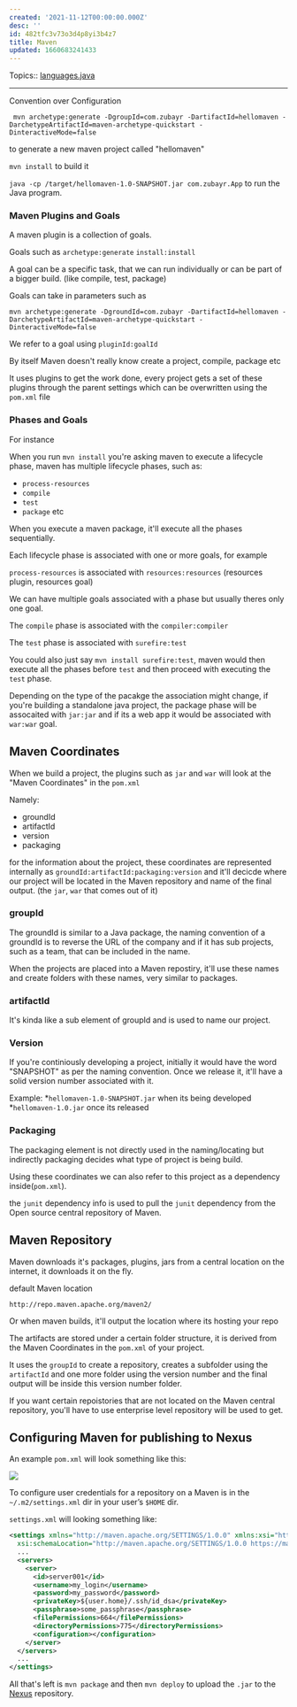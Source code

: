 ```yaml
---
created: '2021-11-12T00:00:00.000Z'
desc: ''
id: 482tfc3v73o3d4p8yi3b4z7
title: Maven
updated: 1660683241433
---
```

   
Topics::  [languages.java](../devlog/languages.java.md)   
   
   
---   
Convention over Configuration   
   
` mvn archetype:generate -DgroupId=com.zubayr -DartifactId=hellomaven -DarchetypeArtifactId=maven-archetype-quickstart -DinteractiveMode=false`   
   
to generate a new maven project called "hellomaven"   
   
`mvn install` to build it   
   
`java -cp /target/hellomaven-1.0-SNAPSHOT.jar com.zubayr.App` to run the Java program.   
   
### Maven Plugins and Goals   
   
A maven plugin is a collection of goals.   
   
Goals such as `archetype:generate` `install:install`   
   
A goal can be a specific task, that we can run individually or can be part of a bigger build. (like compile, test, package)   
   
Goals can take in parameters such as   
   
`mvn archetype:generate -DgroundId=com.zubayr -DartifactId=hellomaven -DarchetypeArtifactId=maven-archetype-quickstart -DinteractiveMode=false`   
   
We refer to a goal using `pluginId:goalId`   
   
By itself Maven doesn't really know create a project, compile, package etc   
   
It uses plugins to get the work done, every project gets a set of these plugins through the parent settings which can be overwritten using the `pom.xml` file   
   
### Phases and Goals   
   
For instance   
   
When you run `mvn install` you're asking maven to execute a lifecycle phase, maven has multiple lifecycle phases, such as:   
   
   
- `process-resources`   
- `compile`   
- `test`   
- `package` etc   
   
When you execute a maven package, it'll execute all the phases sequentially.   
   
Each lifecycle phase is associated with one or more goals, for example   
   
`process-resources` is associated with `resources:resources` (resources plugin, resources goal)   
   
We can have multiple goals associated with a phase but usually theres only one goal.   
   
The `compile` phase is associated with the `compiler:compiler`   
   
The `test` phase is associated with `surefire:test`   
   
You could also just say `mvn install surefire:test`, maven would then execute all the phases before `test` and then proceed with executing the `test` phase.   
   
Depending on the type of the pacakge the association might change, if you're building a standalone java project, the package phase will be assocaited with `jar:jar` and if its a web app it would be associated with `war:war` goal.   
   
## Maven Coordinates   
   
When we build a project, the plugins such as `jar` and `war` will look at the "Maven Coordinates" in the `pom.xml`   
   
Namely:   
   
   
- groundId   
- artifactId   
- version   
- packaging   
   
for the information about the project, these coordinates are represented internally as `groundId:artifactId:packaging:version` and it'll decicde where our project will be located in the Maven repository and name of the final output. (the `jar`, `war` that comes out of it)   
   
### groupId   
   
The groundId is similar to a Java package, the naming convention of a groundId is to reverse the URL of the company and if it has sub projects, such as a team, that can be included in the name.   
   
When the projects are placed into a Maven repostiry, it'll use these names and create folders with these names, very similar to packages.   
   
### artifactId   
   
It's kinda like a sub element of groupId and is used to name our project.   
   
### Version   
   
If you're continiously developing a project, initially it would have the word "SNAPSHOT" as per the naming convention. Once we release it, it'll have a solid version number associated with it.   
   
Example: \*`hellomaven-1.0-SNAPSHOT.jar` when its being developed \*`hellomaven-1.0.jar` once its released   
   
### Packaging   
   
The packaging element is not directly used in the naming/locating but indirectly packaging decides what type of project is being build.   
   
Using these coordinates we can also refer to this project as a dependency inside(`pom.xml`).   
   
the `junit` dependency info is used to pull the `junit` dependency from the Open source central repository of Maven.   
   
## Maven Repository   
   
Maven downloads it's packages, plugins, jars from a central location on the internet, it downloads it on the fly.   
   
default Maven location   
   
`http://repo.maven.apache.org/maven2/`   
   
Or when maven builds, it'll output the location where its hosting your repo   
   
The artifacts are stored under a certain folder structure, it is derived from the Maven Coordinates in the `pom.xml` of your project.   
   
It uses the `groupId` to create a repository, creates a subfolder using the `artifactId` and one more folder using the version number and the final output will be inside this version number folder.   
   
If you want certain repoistories that are not located on the Maven central repository, you'll have to use enterprise level repository will be used to get.   
   
## Configuring Maven for publishing to Nexus   
   
An example `pom.xml` will look something like this:   
   
![](https://res.cloudinary.com/zubayr/image/upload/v1654647915/wiki/ps52q6penyp1thbar1pi.png)   
   
To configure user credentials for a repository on a Maven is in the `~/.m2/settings.xml` dir in your user’s `$HOME` dir.   
   
`settings.xml` will looking something like:   
   
```xml
<settings xmlns="http://maven.apache.org/SETTINGS/1.0.0" xmlns:xsi="http://www.w3.org/2001/XMLSchema-instance"
  xsi:schemaLocation="http://maven.apache.org/SETTINGS/1.0.0 https://maven.apache.org/xsd/settings-1.0.0.xsd">
  ...
  <servers>
    <server>
      <id>server001</id>
      <username>my_login</username>
      <password>my_password</password>
      <privateKey>${user.home}/.ssh/id_dsa</privateKey>
      <passphrase>some_passphrase</passphrase>
      <filePermissions>664</filePermissions>
      <directoryPermissions>775</directoryPermissions>
      <configuration></configuration>
    </server>
  </servers>
  ...
</settings>
```
   
   
All that's left is `mvn package` and then `mvn deploy` to upload the `.jar` to the [Nexus](../devlog/nexus.md) repository.